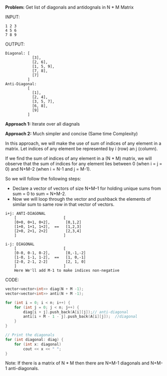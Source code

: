 **Problem:**
Get list of diagonals and antidognals in N * M Matrix

INPUT:
```
1 2 3
4 5 6
7 8 9
```

OUTPUT:
```
Diagonal: [
            [3],
            [2, 6],
            [1, 5, 9], 
            [7, 8],
            [7]
          ]
Anti-Diagonal:
          [
            [1],
            [2, 4],
            [3, 5, 7],
            [6, 8], 
            [9]
          ]
```

**Approach 1:**
Iterate over all diagnals

**Approach 2:**
Much simpler and concise  (Same time Complexity)

In this approach, we will make the use of sum of indices of any element in a matrix.   Let indices of any element be represented by i (row) an j (column).

If we find the sum of indices of any element in  a (N * M) matrix, we will observe that the sum of indices for any element lies between 0 (when i = j = 0) and N+M–2 (when i = N-1 and j = M-1). 

So we will follow the following steps: 

* Declare a vector of vectors of size N+M–1 for holding unique sums from sum = 0 to sum = N+M-2.
* Now we will loop through the vector and pushback the elements of similar sum to same row in that vector of vectors.

```
i+j: ANTI-DIAGONAL
    [                     [
    [0+0, 0+1, 0+2],       [0,1,2]
    [1+0, 1+1, 1+2],  ==   [1,2,3]
    [2+0, 2+1, 2+2]        [2,3,4]
    ]                     ]

i-j: DIAGONAL
    [                     [
    [0-0, 0-1, 0-2],       [0,-1,-2]
    [1-0, 1-1, 1-2],  ==   [1, 0,-1]
    [2-0, 2-1, 2-2]        [2, 1, 0]
    ]                     ]
    Here We'll add M-1 to make indices non-negative
```

CODE:
``` cpp
vector<vector<int>> diag(N + M -1);
vector<vector<int>> anti(N + M -1);

for (int i = 0; i < n; i++) {
    for (int j = 0; j < n; j++) {
        diag[i + j].push_back(A[i][j]);// anti-diagonal
        anti[i + M - 1 - j].push_back(A[i][j]);  //diagonal
    }
}

```
``` cpp
// Print the diagonals
for (int diagonal: diag) {
    for (int x: diagonal)
        cout << x << " ";
}

```

Note: If there is a matrix of N * M then there are N+M-1 diagonals and N+M-1 anti-diagonals.


